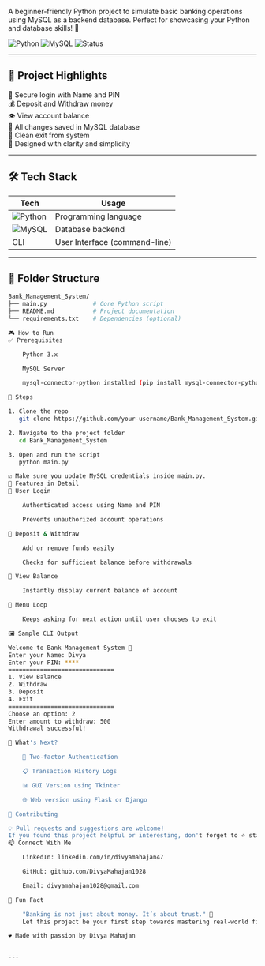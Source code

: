 A beginner-friendly Python project to simulate basic banking operations using MySQL as a backend database. Perfect for showcasing your Python and database skills! 🚀

![Python](https://img.shields.io/badge/Python-3.10-blue?logo=python)
![MySQL](https://img.shields.io/badge/MySQL-Database-orange?logo=mysql)
![Status](https://img.shields.io/badge/Project-Active-brightgreen)

---

## 📌 Project Highlights

🔐 Secure login with Name and PIN  
💰 Deposit and Withdraw money  
👁️ View account balance  
📝 All changes saved in MySQL database  
🚪 Clean exit from system  
🧠 Designed with clarity and simplicity

---

## 🛠 Tech Stack

| Tech         | Usage                              |
|--------------|-------------------------------------|
| ![Python](https://img.shields.io/badge/-Python-3776AB?logo=python&logoColor=white) | Programming language |
| ![MySQL](https://img.shields.io/badge/-MySQL-4479A1?logo=mysql&logoColor=white)   | Database backend |
| CLI          | User Interface (command-line)      |

---

## 📂 Folder Structure

```bash
Bank_Management_System/
├── main.py             # Core Python script
├── README.md           # Project documentation
└── requirements.txt    # Dependencies (optional)

🎮 How to Run
✅ Prerequisites

    Python 3.x

    MySQL Server

    mysql-connector-python installed (pip install mysql-connector-python)

🧪 Steps

1. Clone the repo
   git clone https://github.com/your-username/Bank_Management_System.git

2. Navigate to the project folder
   cd Bank_Management_System

3. Open and run the script
   python main.py

☑️ Make sure you update MySQL credentials inside main.py.
🧾 Features in Detail
🔑 User Login

    Authenticated access using Name and PIN

    Prevents unauthorized account operations

💸 Deposit & Withdraw

    Add or remove funds easily

    Checks for sufficient balance before withdrawals

🏦 View Balance

    Instantly display current balance of account

🔄 Menu Loop

    Keeps asking for next action until user chooses to exit

🖼️ Sample CLI Output

Welcome to Bank Management System 💼
Enter your Name: Divya
Enter your PIN: ****
==============================
1. View Balance
2. Withdraw
3. Deposit
4. Exit
==============================
Choose an option: 2
Enter amount to withdraw: 500
Withdrawal successful!

🌟 What's Next?

    🔐 Two-factor Authentication

    📋 Transaction History Logs

    📊 GUI Version using Tkinter

    🌐 Web version using Flask or Django

🤝 Contributing

💡 Pull requests and suggestions are welcome!
If you found this project helpful or interesting, don't forget to ⭐ star the repository!
📫 Connect With Me

    LinkedIn: linkedin.com/in/divyamahajan47

    GitHub: github.com/DivyaMahajan1028

    Email: divyamahajan1028@gmail.com

🧠 Fun Fact

    "Banking is not just about money. It’s about trust." 💬
    Let this project be your first step towards mastering real-world financial systems! 💪

❤️ Made with passion by Divya Mahajan


---
